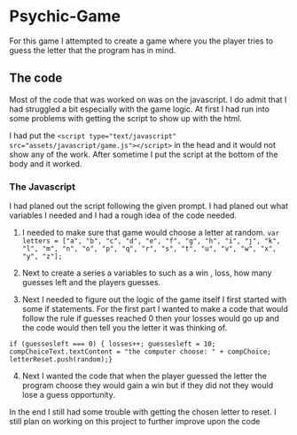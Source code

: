 # Psychic-Game

For this game I attempted to create a game where you the player tries to guess the letter that the program has in mind. 

## The code 

Most of the code that was worked on was on the javascript. I do admit that I had struggled a bit especially with the game logic. At first I had run into some problems with getting the script to show up with the html. 

I had put the `<script type="text/javascript" src="assets/javascript/game.js"></script>` in the head and it would not show any of the work. After sometime I put the script at the bottom of the body and it worked.

### The Javascript 

I had planed out the script following the given prompt. I had planed out what variables I needed and I had a rough idea of the code needed. 

1. I needed to make sure that game would choose a letter at random. 
    `var letters = ["a", "b", "c", "d", "e", "f", "g", "h", "i", "j", "k", "l", "m", "n", "o", "p", "q", "r", "s", "t", "u", "v", "w", "x", "y", "z"];`
2. Next to create a series a variables to such as a win , loss, how many guesses left and the players guesses.

3. Next I needed to figure out the logic of the game itself I first started with some if statements. For the first part I wanted to make a code that would follow the rule if guesses reached 0 then your losses would go up and the code would then tell you the letter it was thinking of. 

`if (guessesleft === 0) {
        losses++;
        guessesleft = 10;
        compChoiceText.textContent = "the computer choose: " + compChoice;
        letterReset.push(random);}`

4. Next I wanted the code that when the player guessed the letter the program choose they would gain a win but if they did not they would lose a guess opportunity.

In the end I still had some trouble with getting the chosen letter to reset. I still plan on working on this project to further improve upon the code 